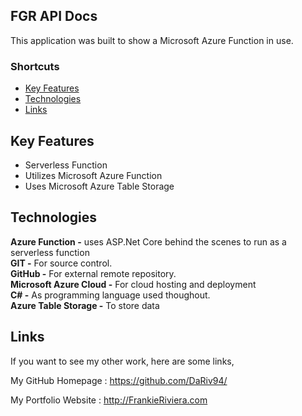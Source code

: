 ## FGR API Docs

This application was built to show a Microsoft Azure Function in use.


### Shortcuts
* [Key Features](https://github.com/DaRiv94/FGR-API-Docs#Key-Features)
* [Technologies](https://github.com/DaRiv94/FGR-API-Docs#Technologies)
* [Links](https://github.com/DaRiv94/FGR-API-Docs#Links)

## Key Features

* Serverless Function
* Utilizes Microsoft Azure Function
* Uses Microsoft Azure Table Storage





## Technologies

**Azure Function -** uses ASP.Net Core behind the scenes to run as a serverless function<br>
**GIT -** For source control.<br>
**GitHub -** For external remote repository.<br>
**Microsoft Azure Cloud -** For cloud hosting and deployment<br>
**C# -** As programming language used thoughout.<br>
**Azure Table Storage -** To store data<br>


## Links


If you want to see my other work, here are some links,

My GitHub Homepage : https://github.com/DaRiv94/

My Portfolio Website : http://FrankieRiviera.com
